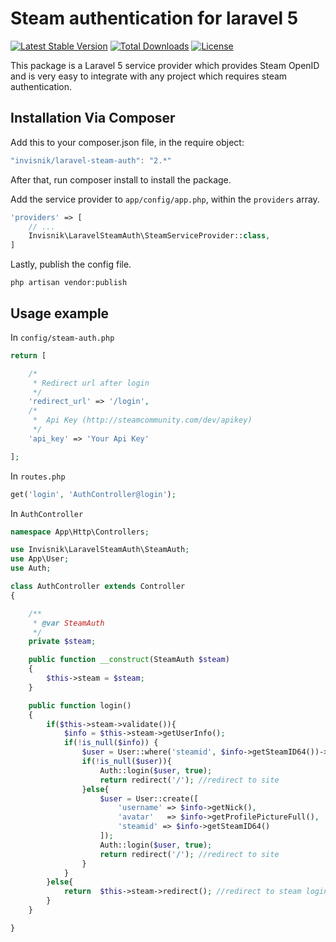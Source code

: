 # Steam authentication for laravel 5
[![Latest Stable Version](https://poser.pugx.org/invisnik/laravel-steam-auth/v/stable.svg)](https://packagist.org/packages/invisnik/laravel-steam-auth) 
[![Total Downloads](https://poser.pugx.org/invisnik/laravel-steam-auth/downloads)](https://packagist.org/packages/invisnik/laravel-steam-auth)
[![License](https://poser.pugx.org/invisnik/laravel-steam-auth/license.svg)](https://packagist.org/packages/invisnik/laravel-steam-auth)

This package is a Laravel 5 service provider which provides Steam OpenID and is very easy to integrate with any project which requires steam authentication.

## Installation Via Composer
Add this to your composer.json file, in the require object:

```javascript
"invisnik/laravel-steam-auth": "2.*"
```

After that, run composer install to install the package.

Add the service provider to `app/config/app.php`, within the `providers` array.

```php
'providers' => [
	// ...
	Invisnik\LaravelSteamAuth\SteamServiceProvider::class,
]
```

Lastly, publish the config file.

```
php artisan vendor:publish
```
## Usage example
In `config/steam-auth.php`
```php
return [

    /*
     * Redirect url after login
     */
    'redirect_url' => '/login',
    /*
     *  Api Key (http://steamcommunity.com/dev/apikey)
     */
    'api_key' => 'Your Api Key'

];

```
In `routes.php`
```php
get('login', 'AuthController@login');
```
In `AuthController`
```php
namespace App\Http\Controllers;

use Invisnik\LaravelSteamAuth\SteamAuth;
use App\User;
use Auth;

class AuthController extends Controller
{

    /**
     * @var SteamAuth
     */
    private $steam;

    public function __construct(SteamAuth $steam)
    {
        $this->steam = $steam;
    }

    public function login()
    {
        if($this->steam->validate()){ 
            $info = $this->steam->getUserInfo();
            if(!is_null($info)) {
                $user = User::where('steamid', $info->getSteamID64())->first();
                if(!is_null($user)){
                    Auth::login($user, true);
                    return redirect('/'); //redirect to site
                }else{
                    $user = User::create([
                        'username' => $info->getNick(),
                        'avatar'   => $info->getProfilePictureFull(),
                        'steamid' => $info->getSteamID64()
                    ]);
                    Auth::login($user, true);
                    return redirect('/'); //redirect to site
                }
            }
        }else{
            return  $this->steam->redirect(); //redirect to steam login page
        }
    }

}

```

